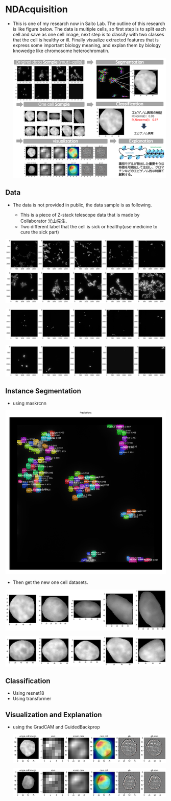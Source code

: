 # NDAcquisition

* This is one of my research now in Saito Lab. The outline of this research is like figure below. The data is multiple cells, so first step is to split each cell and save as one cell image, next step is to classify with two classes that the cell is healthy or ill. Finally visualize extracted features that is express some important biology meaning, and explan them by biology knowedge like chromosome heterochromatin. 

  ![修士研究](./DataSample/修士研究.png)

## Data

* The data is not provided in public, the data sample is as following.

  * This is a piece of Z-stack telescope data that is made by Collaborator 光山先生. 
  * Two different label that the cell is sick or healthy(use medicine to cure the sick part)


![0120](./DataSample/0120.png) ![0140](./DataSample/0140.png)

![0220](./DataSample/0220.png)

![0240](./DataSample/0240.png)



## Instance Segmentation

* using maskrcnn

![segmentationsSample](./DataSample/segmentationsSample.png)

* Then get the new one cell datasets.

![onecell0140](./DataSample/onecell0140.png)

![onecell0240](./DataSample/onecell0240.png)

## Classification

* Using resnet18
* Using transformer

## Visualization and Explanation

* using the GradCAM and GuidedBackprop

  ![camgb01](./DataSample/camgb01.png)

  ![camgb02](./DataSample/camgb02.png)

